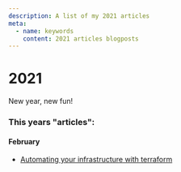 ```yaml
---
description: A list of my 2021 articles
meta:
  - name: keywords
    content: 2021 articles blogposts
---
```


# 2021

New year, new fun!

### This years "articles":

#### February
- [Automating your infrastructure with terraform](./02-04-automating-your-infrastructure-with-terraform.md)

